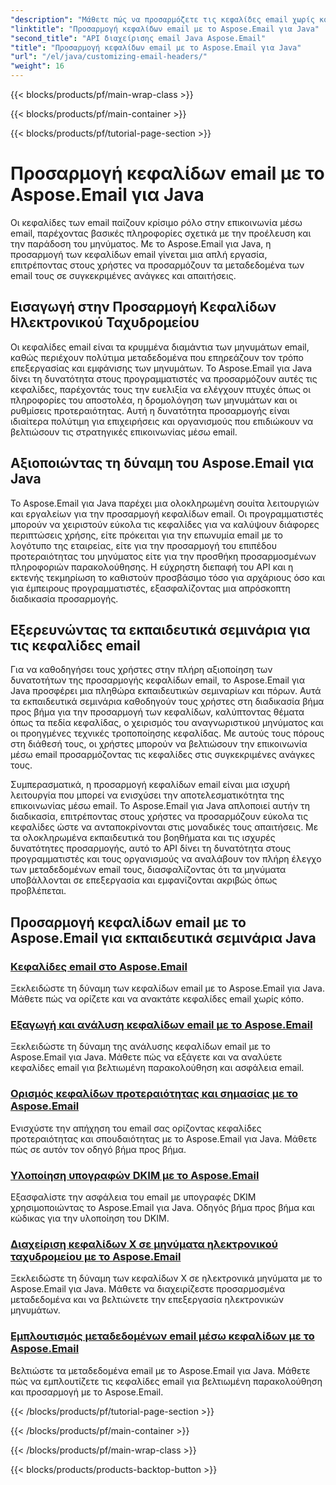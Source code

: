 ```yaml
---
"description": "Μάθετε πώς να προσαρμόζετε τις κεφαλίδες email χωρίς κόπο με το Aspose.Email για Java. Βυθιστείτε στα εκπαιδευτικά σεμινάρια και αξιοποιήστε τη δύναμη της προσαρμογής κεφαλίδων email."
"linktitle": "Προσαρμογή κεφαλίδων email με το Aspose.Email για Java"
"second_title": "API διαχείρισης email Java Aspose.Email"
"title": "Προσαρμογή κεφαλίδων email με το Aspose.Email για Java"
"url": "/el/java/customizing-email-headers/"
"weight": 16
---
```


{{< blocks/products/pf/main-wrap-class >}}

{{< blocks/products/pf/main-container >}}

{{< blocks/products/pf/tutorial-page-section >}}

# Προσαρμογή κεφαλίδων email με το Aspose.Email για Java


Οι κεφαλίδες των email παίζουν κρίσιμο ρόλο στην επικοινωνία μέσω email, παρέχοντας βασικές πληροφορίες σχετικά με την προέλευση και την παράδοση του μηνύματος. Με το Aspose.Email για Java, η προσαρμογή των κεφαλίδων email γίνεται μια απλή εργασία, επιτρέποντας στους χρήστες να προσαρμόζουν τα μεταδεδομένα των email τους σε συγκεκριμένες ανάγκες και απαιτήσεις.

## Εισαγωγή στην Προσαρμογή Κεφαλίδων Ηλεκτρονικού Ταχυδρομείου

Οι κεφαλίδες email είναι τα κρυμμένα διαμάντια των μηνυμάτων email, καθώς περιέχουν πολύτιμα μεταδεδομένα που επηρεάζουν τον τρόπο επεξεργασίας και εμφάνισης των μηνυμάτων. Το Aspose.Email για Java δίνει τη δυνατότητα στους προγραμματιστές να προσαρμόζουν αυτές τις κεφαλίδες, παρέχοντάς τους την ευελιξία να ελέγχουν πτυχές όπως οι πληροφορίες του αποστολέα, η δρομολόγηση των μηνυμάτων και οι ρυθμίσεις προτεραιότητας. Αυτή η δυνατότητα προσαρμογής είναι ιδιαίτερα πολύτιμη για επιχειρήσεις και οργανισμούς που επιδιώκουν να βελτιώσουν τις στρατηγικές επικοινωνίας μέσω email.

## Αξιοποιώντας τη δύναμη του Aspose.Email για Java

Το Aspose.Email για Java παρέχει μια ολοκληρωμένη σουίτα λειτουργιών και εργαλείων για την προσαρμογή κεφαλίδων email. Οι προγραμματιστές μπορούν να χειριστούν εύκολα τις κεφαλίδες για να καλύψουν διάφορες περιπτώσεις χρήσης, είτε πρόκειται για την επωνυμία email με το λογότυπο της εταιρείας, είτε για την προσαρμογή του επιπέδου προτεραιότητας του μηνύματος είτε για την προσθήκη προσαρμοσμένων πληροφοριών παρακολούθησης. Η εύχρηστη διεπαφή του API και η εκτενής τεκμηρίωση το καθιστούν προσβάσιμο τόσο για αρχάριους όσο και για έμπειρους προγραμματιστές, εξασφαλίζοντας μια απρόσκοπτη διαδικασία προσαρμογής.

## Εξερευνώντας τα εκπαιδευτικά σεμινάρια για τις κεφαλίδες email

Για να καθοδηγήσει τους χρήστες στην πλήρη αξιοποίηση των δυνατοτήτων της προσαρμογής κεφαλίδων email, το Aspose.Email για Java προσφέρει μια πληθώρα εκπαιδευτικών σεμιναρίων και πόρων. Αυτά τα εκπαιδευτικά σεμινάρια καθοδηγούν τους χρήστες στη διαδικασία βήμα προς βήμα για την προσαρμογή των κεφαλίδων, καλύπτοντας θέματα όπως τα πεδία κεφαλίδας, ο χειρισμός του αναγνωριστικού μηνύματος και οι προηγμένες τεχνικές τροποποίησης κεφαλίδας. Με αυτούς τους πόρους στη διάθεσή τους, οι χρήστες μπορούν να βελτιώσουν την επικοινωνία μέσω email προσαρμόζοντας τις κεφαλίδες στις συγκεκριμένες ανάγκες τους.

Συμπερασματικά, η προσαρμογή κεφαλίδων email είναι μια ισχυρή λειτουργία που μπορεί να ενισχύσει την αποτελεσματικότητα της επικοινωνίας μέσω email. Το Aspose.Email για Java απλοποιεί αυτήν τη διαδικασία, επιτρέποντας στους χρήστες να προσαρμόζουν εύκολα τις κεφαλίδες ώστε να ανταποκρίνονται στις μοναδικές τους απαιτήσεις. Με τα ολοκληρωμένα εκπαιδευτικά του βοηθήματα και τις ισχυρές δυνατότητες προσαρμογής, αυτό το API δίνει τη δυνατότητα στους προγραμματιστές και τους οργανισμούς να αναλάβουν τον πλήρη έλεγχο των μεταδεδομένων email τους, διασφαλίζοντας ότι τα μηνύματα υποβάλλονται σε επεξεργασία και εμφανίζονται ακριβώς όπως προβλέπεται.

## Προσαρμογή κεφαλίδων email με το Aspose.Email για εκπαιδευτικά σεμινάρια Java
### [Κεφαλίδες email στο Aspose.Email](./email-headers/)
Ξεκλειδώστε τη δύναμη των κεφαλίδων email με το Aspose.Email για Java. Μάθετε πώς να ορίζετε και να ανακτάτε κεφαλίδες email χωρίς κόπο.
### [Εξαγωγή και ανάλυση κεφαλίδων email με το Aspose.Email](./extracting-and-analyzing-email-headers/)
Ξεκλειδώστε τη δύναμη της ανάλυσης κεφαλίδων email με το Aspose.Email για Java. Μάθετε πώς να εξάγετε και να αναλύετε κεφαλίδες email για βελτιωμένη παρακολούθηση και ασφάλεια email.
### [Ορισμός κεφαλίδων προτεραιότητας και σημασίας με το Aspose.Email](./setting-priority-and-importance-headers/)
Ενισχύστε την απήχηση του email σας ορίζοντας κεφαλίδες προτεραιότητας και σπουδαιότητας με το Aspose.Email για Java. Μάθετε πώς σε αυτόν τον οδηγό βήμα προς βήμα.
### [Υλοποίηση υπογραφών DKIM με το Aspose.Email](./dkim-signatures-implementation/)
Εξασφαλίστε την ασφάλεια του email με υπογραφές DKIM χρησιμοποιώντας το Aspose.Email για Java. Οδηγός βήμα προς βήμα και κώδικας για την υλοποίηση του DKIM.
### [Διαχείριση κεφαλίδων X σε μηνύματα ηλεκτρονικού ταχυδρομείου με το Aspose.Email](./managing-x-headers-in-email-messages/)
Ξεκλειδώστε τη δύναμη των κεφαλίδων X σε ηλεκτρονικά μηνύματα με το Aspose.Email για Java. Μάθετε να διαχειρίζεστε προσαρμοσμένα μεταδεδομένα και να βελτιώνετε την επεξεργασία ηλεκτρονικών μηνυμάτων.
### [Εμπλουτισμός μεταδεδομένων email μέσω κεφαλίδων με το Aspose.Email](./enriching-email-metadata-through-headers/)
Βελτιώστε τα μεταδεδομένα email με το Aspose.Email για Java. Μάθετε πώς να εμπλουτίζετε τις κεφαλίδες email για βελτιωμένη παρακολούθηση και προσαρμογή με το Aspose.Email.

{{< /blocks/products/pf/tutorial-page-section >}}

{{< /blocks/products/pf/main-container >}}

{{< /blocks/products/pf/main-wrap-class >}}

{{< blocks/products/products-backtop-button >}}